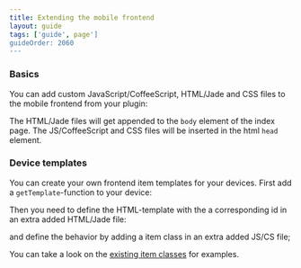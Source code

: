 ```yaml
---
title: Extending the mobile frontend
layout: guide
tags: ['guide', page']
guideOrder: 2060
---
```


### Basics

You can add custom JavaScript/CoffeeScript, HTML/Jade and CSS files to the mobile frontend from your plugin:

<script src="https://gist.github.com/sweetpi/901c222517bd627a50b3.js?file=adding-files.coffee"></script>

The HTML/Jade files will get appended to the `body` element of the index page. The JS/CoffeeScript and CSS files 
will be inserted in the html `head` element.

### Device templates

You can create your own frontend item templates for your devices. First add a `getTemplate`-function to your device:

<script src="https://gist.github.com/sweetpi/9157350.js?file=template.coffee"></script>

Then you need to define the HTML-template with the a corresponding id in an extra added HTML/Jade file:

<script src="https://gist.github.com/sweetpi/901c222517bd627a50b3.js?file=item-template.html"></script>

and define the behavior by adding a item class in an extra added JS/CS file;

<script src="https://gist.github.com/sweetpi/901c222517bd627a50b3.js?file=item-class.coffee"></script>

You can take a look on the [existing item classes](https://github.com/pimatic/pimatic-mobile-frontend/blob/master/app/pages/index-items.coffee) for examples.